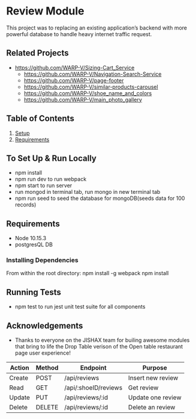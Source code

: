 # Review Module
>


This project was to replacing an existing application’s backend with more powerful database to handle heavy internet traffic request.






## Related Projects

- https://github.com/WARP-V/Sizing-Cart_Service
  - https://github.com/WARP-V/Navigation-Search-Service
  - https://github.com/WARP-V/page-footer
  - https://github.com/WARP-V/similar-products-carousel
  - https://github.com/WARP-V/shoe_name_and_colors
  - https://github.com/WARP-V/main_photo_gallery

## Table of Contents

1. [Setup](#Setup)
1. [Requirements](#requirements)




## To Set Up & Run Locally
- npm install
- npm run dev to run webpack
- npm start to run server
- run mongod in terminal tab, run mongo in new terminal tab
- npm run seed to seed the database for mongoDB(seeds data for 100 records)


## Requirements
-  Node 10.15.3
-  postgresQL DB




### Installing Dependencies

From within the root directory:
npm install -g webpack
npm install

## Running Tests
- npm test to run jest unit test suite for all components 

## Acknowledgements
- Thanks to everyone on the JISHAX team for builing awesome modules that bring to life the Drop Table verison of the Open table restaurant page user experience! 




| Action    | Method | Endpoint                                              | Purpose            |
|-----------|--------|-------------------------------------------------------|--------------------|
| Create    | POST   | /api/reviews                                          | Insert new review  |
| Read      | GET    | /api/:shoeID/reviews                                  | Get review         |
| Update    | PUT    | /api/reviews/:id                                      | Update one review  |
| Delete    | DELETE | /api/reviews/:id                                      | Delete an review   |

